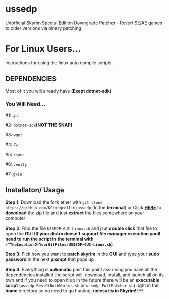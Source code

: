 # ussedp
Unofficial Skyrim Special Edition Downgrade Patcher - Revert SE/AE games to older versions via binary patching

# For Linux Users...

Instructions for using the linux auto compile scripts...

## **DEPENDENCIES**

Most of it you will already have **(Exept dotnet-sdk)**

### **You Will Need...**

#1: `git`

#2: `dotnet-sdk`**(NOT THE SNAP)**

#3: `wget`

#4: `7z`

#5: `rsync`

#6: `zenity`

#7: `gksu`

## **Installaton/ Usage**

**Step 1**: Download the fork ether with `git clone https://github.com/KCkingcollin/ussedp` (In the **terminal**) or Click [**HERE**](https://github.com/KCkingcollin/ussedp/archive/refs/heads/linux-main.zip) to **download** the zip file and just **extract** the files somewhere on your computer

**Step 2**: Find the file `USSEDP-GUI-Linux.sh` and jsut **double click** that file to open the **GUI** **(If your distro doesn't support file manager execution youll need to run the script in the terminal with `/"TheLocationOfYourGitFiles/USSEDP-GUI-Linux.sh`)**

**Step 3**: Pick how you want to **patch skyrim** in the **GUI** and type your **sudo password** in the next **prompt** that pops up

**Step 4**: Everything is **automatic** past this point assuming you have all the dependencies installed the script will, download, install, and launch all on its own and if you need to open it up in the future there will be an **executable script** (`ussedp-BestOfBothWorlds.sh` or `ussedp-FullPatcher.sh`) right in the **home** directory so no need to go hunting, **unless its in Skyrim!! ^^**
